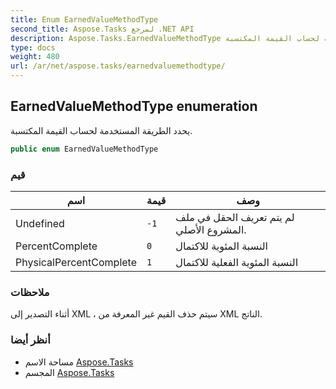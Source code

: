 ```yaml
---
title: Enum EarnedValueMethodType
second_title: Aspose.Tasks لمرجع .NET API
description: Aspose.Tasks.EarnedValueMethodType تعداد. يحدد الطريقة المستخدمة لحساب القيمة المكتسبة.
type: docs
weight: 480
url: /ar/net/aspose.tasks/earnedvaluemethodtype/
---
```

## EarnedValueMethodType enumeration

يحدد الطريقة المستخدمة لحساب القيمة المكتسبة.

```csharp
public enum EarnedValueMethodType
```

### قيم

| اسم | قيمة | وصف |
| --- | --- | --- |
| Undefined | `-1` | لم يتم تعريف الحقل في ملف المشروع الأصلي. |
| PercentComplete | `0` | النسبة المئوية للاكتمال |
| PhysicalPercentComplete | `1` | النسبة المئوية الفعلية للاكتمال |

### ملاحظات

أثناء التصدير إلى XML ، سيتم حذف القيم غير المعرفة من XML الناتج.

### أنظر أيضا

* مساحة الاسم [Aspose.Tasks](../../aspose.tasks/)
* المجسم [Aspose.Tasks](../../)


